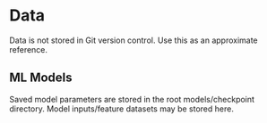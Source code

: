 # Data

Data is not stored in Git version control. Use this as an approximate reference.

## ML Models

Saved model parameters are stored in the root models/checkpoint directory. Model inputs/feature datasets may be stored here.
